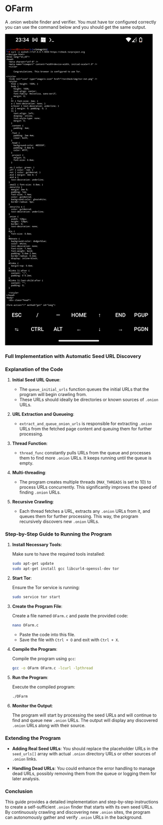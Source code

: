 # OFarm
A .onion website finder and verifier.
You must have tor configured correctly you can use the command below and you should get the same output.

![Tor confirmed Nethunter](https://raw.githubusercontent.com/DeadmanXXXII/OFarm/main/Screenshot_20240814-233454.png)


### Full Implementation with Automatic Seed URL Discovery

### Explanation of the Code

1. **Initial Seed URL Queue**:
    - The `queue_initial_urls` function queues the initial URLs that the program will begin crawling from. 
    - These URLs should ideally be directories or known sources of `.onion` URLs.
    
2. **URL Extraction and Queueing**:
    - `extract_and_queue_onion_urls` is responsible for extracting `.onion` URLs from the fetched page content and queuing them for further processing.

3. **Thread Function**:
    - `thread_func` constantly pulls URLs from the queue and processes them to find more `.onion` URLs. It keeps running until the queue is empty.

4. **Multi-threading**:
    - The program creates multiple threads (`MAX_THREADS` is set to 10) to process URLs concurrently. This significantly improves the speed of finding `.onion` URLs.

5. **Recursive Crawling**:
    - Each thread fetches a URL, extracts any `.onion` URLs from it, and queues them for further processing. This way, the program recursively discovers new `.onion` URLs.

### Step-by-Step Guide to Running the Program

1. **Install Necessary Tools**:

    Make sure to have the required tools installed:

    ```bash
    sudo apt-get update
    sudo apt-get install gcc libcurl4-openssl-dev tor
    ```

2. **Start Tor**:

    Ensure the Tor service is running:

    ```bash
    sudo service tor start
    ```

3. **Create the Program File**:

    Create a file named `OFarm.c` and paste the provided code:

    ```bash
    nano OFarm.c
    ```

    - Paste the code into this file.
    - Save the file with `Ctrl + O` and exit with `Ctrl + X`.

4. **Compile the Program**:

    Compile the program using `gcc`:

    ```bash
    gcc -o OFarm OFarm.c -lcurl -lpthread
    ```

5. **Run the Program**:

    Execute the compiled program:

    ```bash
    ./OFarm
    ```

6. **Monitor the Output**:

    The program will start by processing the seed URLs and will continue to find and queue new `.onion` URLs. The output will display any discovered `.onion` URLs along with their source.

### Extending the Program

- **Adding Real Seed URLs**: You should replace the placeholder URLs in the `seed_urls[]` array with actual `.onion` directory URLs or other sources of `.onion` links.
  
- **Handling Dead URLs**: You could enhance the error handling to manage dead URLs, possibly removing them from the queue or logging them for later analysis.

### Conclusion

This guide provides a detailed implementation and step-by-step instructions to create a self-sufficient `.onion` finder that starts with its own seed URLs. By continuously crawling and discovering new `.onion` sites, the program can autonomously gather and verify `.onion` URLs in the background.
